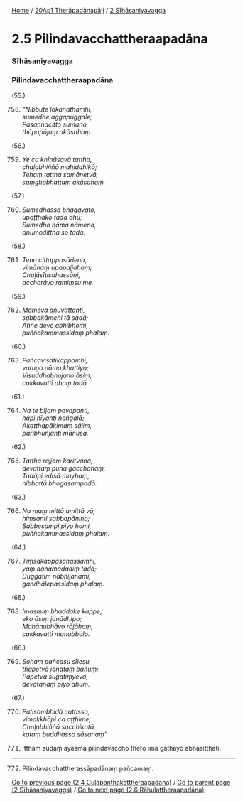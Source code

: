 
[Home](/) / [20Ap1 Therāpadānapāḷi](/tipitaka/20Ap1.md) / [2 Sīhāsaniyavagga](/tipitaka/20Ap1/2.md)

# 2.5 Pilindavacchattheraapadāna

### Sīhāsaniyavagga

### Pilindavacchattheraapadāna

(55.)

758. _“Nibbute lokanāthamhi,_  
_sumedhe aggapuggale;_  
_Pasannacitto sumano,_  
_thūpapūjaṃ akāsahaṃ._  


(56.)

759. _Ye ca khīṇāsavā tattha,_  
_chaḷabhiññā mahiddhikā;_  
_Tehaṃ tattha samānetvā,_  
_saṃghabhattaṃ akāsahaṃ._  


(57.)

760. _Sumedhassa bhagavato,_  
_upaṭṭhāko tadā ahu;_  
_Sumedho nāma nāmena,_  
_anumodittha so tadā._  


(58.)

761. _Tena cittappasādena,_  
_vimānaṃ upapajjahaṃ;_  
_Chaḷāsītisahassāni,_  
_accharāyo ramiṃsu me._  


(59.)

762. _Mameva anuvattanti,_  
_sabbakāmehi tā sadā;_  
_Aññe deve abhibhomi,_  
_puññakammassidaṃ phalaṃ._  


(60.)

763. _Pañcavīsatikappamhi,_  
_varuṇo nāma khattiyo;_  
_Visuddhabhojano āsiṃ,_  
_cakkavattī ahaṃ tadā._  


(61.)

764. _Na te bījaṃ pavapanti,_  
_napi nīyanti naṅgalā;_  
_Akaṭṭhapākimaṃ sāliṃ,_  
_paribhuñjanti mānusā._  


(62.)

765. _Tattha rajjaṃ karitvāna,_  
_devattaṃ puna gacchahaṃ;_  
_Tadāpi edisā mayhaṃ,_  
_nibbattā bhogasampadā._  


(63.)

766. _Na maṃ mittā amittā vā,_  
_hiṃsanti sabbapāṇino;_  
_Sabbesampi piyo homi,_  
_puññakammassidaṃ phalaṃ._  


(64.)

767. _Tiṃsakappasahassamhi,_  
_yaṃ dānamadadiṃ tadā;_  
_Duggatiṃ nābhijānāmi,_  
_gandhālepassidaṃ phalaṃ._  


(65.)

768. _Imasmiṃ bhaddake kappe,_  
_eko āsiṃ janādhipo;_  
_Mahānubhāvo rājāhaṃ,_  
_cakkavattī mahabbalo._  


(66.)

769. _Sohaṃ pañcasu sīlesu,_  
_ṭhapetvā janataṃ bahuṃ;_  
_Pāpetvā sugatiṃyeva,_  
_devatānaṃ piyo ahuṃ._  


(67.)

770. _Paṭisambhidā catasso,_  
_vimokkhāpi ca aṭṭhime;_  
_Chaḷabhiññā sacchikatā,_  
_kataṃ buddhassa sāsanaṃ”._  


771. Itthaṃ sudaṃ āyasmā pilindavaccho thero imā gāthāyo abhāsitthāti.

---

772. Pilindavacchattherassāpadānaṃ pañcamaṃ.



[Go to previous page (2.4 Cūḷapanthakattheraapadāna)](/tipitaka/20Ap1/2/2.4.md) / [Go to parent page (2 Sīhāsaniyavagga)](/tipitaka/20Ap1/2.md) / [Go to next page (2.6 Rāhulattheraapadāna)](/tipitaka/20Ap1/2/2.6.md)


